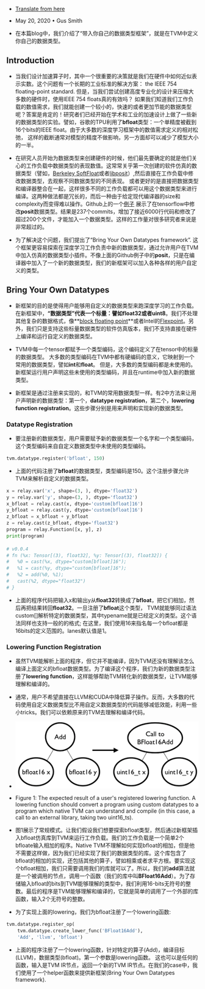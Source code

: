 - [Translate from here](https://tvm.apache.org/2020/05/20/bring-your-own-datatypes)
- May 20, 2020 • Gus Smith

- 在本篇blog中，我们介绍了“带入你自己的数据类型框架”，就是在TVM中定义你自己的数据类型。

## Introduction
- 当我们设计加速算子时，其中一个很重要的决策就是我们在硬件中如何近似表示实数。这个问题有一个长期的工业标准的解决方案： the IEEE 754 floating-point standard. 但是，当我们尝试创建高度专业化的设计来压缩大多数的硬件时，使用IEEE 754 floats真的有效吗？ 如果我们知道我们工作负载的数值需求，我们就能创建一个较小的，快速的或者更加节能的数据类型呢？答案是肯定的！研究者们已经开始在学术和工业的加速设计上做了一些新的数据类型的实验。譬如，谷歌的TPU利用了**bfloat**类型：一个单精度被截到16个bits的IEEE float。由于大多数的深度学习框架中的数值需求定义的相对松弛， 这样的截断通常对模型的精度不做影响，另一方面却可以减少了模型大小的一半。

- 在研究人员开始为数据类型来创建硬件的时候，他们最先要确定的就是他们关心的工作负载中数据类型的表现数值。这常常关乎第一次创建的软件仿真的数据类型（譬如，[Berkeley SoftFloat](http://www.jhauser.us/arithmetic/SoftFloat.html)或者[libposit](https://github.com/cjdelisle/libposit)）,然后直接在工作负载中修改数据类型，去观察不同数据类型的不同表现。 或者更好的是直接把数据类型和编译器整合在一起，这样很多不同的工作负载都可以用这个数据类型来进行编译。这两种做法都是冗长的，而后一种由于给定现代编译器的size和complexity而变得难以操作。Github上的一个[例子](https://github.com/xman/tensorflow) 展示了在tensorflow中修改**posit**数据类型。结果是237个commits，增加了接近6000行代码和修改了超过200个文件，才能加入一个数据类型。这样的工作量对很多研究者来说是非常超过的。

- 为了解决这个问题，我们提出了“Bring Your Own Datatypes framework”. 这个框架更容易探索在深度学习工作负责中新的数据类型，通过允许用户在TVM中加入仿真的数据类型小插件。不像上面的Github例子中的**posit**，只是在编译器中加入了一个新的数据类型，我们的新框架可以加入各种各样的用户自定义的类型。

## Bring Your Own Datatypes
- 新框架的目的是使得用户能够用自定义的数据类型来跑深度学习的工作负载。在新框架中，**“数据类型”**代表一个标量：譬如**float32或者uint8**。我们不处理其他复杂的数据格式，像**[block floating point](https://en.wikipedia.org/wiki/Block_floating_point)**或者Intel的[Flexpoint](https://arxiv.org/abs/1711.02213)。另外，我们只是支持这些标量数据类型的软件仿真版本，我们不支持直接在硬件上编译和运行自定义的数据类型。

- TVM中每一个tensor都赋予一个类型编码，这个编码定义了在tensor中的标量的数据类型。 大多数的类型编码在TVM中都有硬编码的意义，它映射到一个常用的数据类型，譬如**int**和**float**。 但是，大多数的类型编码都是未使用的。新框架运行用户声明这些未使用的类型编码，并且在runtime中加入新的数据类型。

- 新框架是通过注册来实现的，和TVM的常用数据类型一样。有2中方法来让用户声明新的数据类型：第一个，**datatype registration**，第二个，**lowering function registration**。这些步骤分别是用来声明和实现新的数据类型。

### Datatype Registration
- 要注册新的数据类型，用户需要赋予新的数据类型一个名字和一个类型编码， 这个类型编码来自自定义数据类型中未使用的类型编码。
``` python
tvm.datatype.register('bfloat', 150)
```
- 上面的代码注册了**bfloat**的数据类型，类型编码是150。这个注册步骤允许TVM来解析自定义的数据类型。
```python
x = relay.var('x', shape=(3, ), dtype='float32')
y = relay.var('y', shape=(3, ), dtype='float32')
x_bfloat = relay.cast(x, dtype='custom[bfloat]16')
y_bfloat = relay.cast(y, dtype='custom[bfloat]16')
z_bfloat = x_bfloat + y_bfloat
z = relay.cast(z_bfloat, dtype='float32')
program = relay.Function([x, y], z)
print(program)

# v0.0.4
# fn (%x: Tensor[(3), float32], %y: Tensor[(3), float32]) {
#   %0 = cast(%x, dtype="custom[bfloat]16");
#   %1 = cast(%y, dtype="custom[bfloat]16");
#   %2 = add(%0, %1);
#   cast(%2, dtype="float32")
# }
```
- 上面的程序代码把输入x和输出y从**float32**转换成了**bfloat**，把它们相加，然后再把结果转回**float32**。一旦注册了**bfloat**这个类型， TVM就能够同过语法custom[<typname>]解析特定的数据类型，其中typename就是已经定义的类型。这个语法同样也支持一般的<bits><lanes>的格式; 在这里，我们使用16来指名每一个bfloat都是16bits的定义范围的。lanes默认值是1。

### Lowering Function Registration
- 虽然TVM能解析上面的程序，但它并不能编译，因为TVM还没有理解该怎么编译上面定义的bfloat数据类型。为了编译这个程序，我们为新的数据类型注册了**lowering function**，这样能够帮助TVM转化新的数据类型，让TVM能够理解和编译的。

- 通常，用户不希望直接在LLVM和CUDA中降低算子操作。反而，大多数的代码使用自定义数据类型比不用自定义数据类型的代码能够减低效能，利用一些小tricks。我们可以依赖原来的TVM去理解和编译代码。
- ![lowering](asserts/lowering.png)
- Figure 1: The expected result of a user's registered lowering function. A lowering function should convert a program using custom datatypes to a program which native TVM can understand and compile (in this case, a call to an external library, taking two uint16_ts).

- 图1展示了常规模式。让我们假设我们想要探索bfloat类型，然后通过新框架插入bfloat仿真库到TVM来运行工作负载。我们的工作负载是一个简单2个bfloate输入相加的程序。Native TVM不理解如何实现bfloat的相加，但是他不需要这样做，因为我们已经实现了我们的数据类型的库。这个库包含了bfloat的相加的实现，还包括其他的算子，譬如相乘或者求平方根。要实现这个bfloat相加，我们只需要调用我们的库就可以了。所以，我们的**add**算法就是一个被调用的节点，调用一个函数（我们的库中叫**BFloat16Add**）。为了存储输入bfloat的bits到TVM能够理解的类型中，我们利用16-bits无符号的整数。最后的程序是TVM能够理解和编译的，它就是简单的调用了一个外部的库函数，输入2个无符号的整数。

- 为了实现上面的lowering，我们为bfloat注册了一个lowering函数:
```python
tvm.datatype.register_op(
    tvm.datatype.create_lower_func('BFloat16Add'),
    'Add', 'llvm', 'bfloat')
```

- 上面的程序注册了一个lowering函数，针对特定的算子(Add)，编译目标(LLVM)，数据类型(bfloat)。第一个参数是lowering函数。 这也可以是任何的函数，输入是TVM IR节点，返回一个新的TVM IR节点。在我们的case中，我们使用了一个helper函数来提供新框架(Bring Your Own Datatypes framework). 
